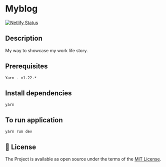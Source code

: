 # Myblog
[![Netlify Status](https://api.netlify.com/api/v1/badges/04509c49-a4d8-45c1-9e35-846db7aedc24/deploy-status)](https://app.netlify.com/sites/anushkumar629/deploys)


## Description

My way to showcase my work life story.

## Prerequisites

``` Yarn - v1.22.* ```

## Install dependencies

``` yarn ```

## To run application

``` yarn run dev ```

## 📝 License

The Project is available as open source under the terms of the [MIT License](https://opensource.org/licenses/MIT).

